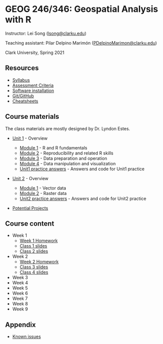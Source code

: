 # GEOG 246/346: Geospatial Analysis with R
Instructor: Lei Song (lsong@clarku.edu) 

Teaching assistant: Pilar Delpino Marimón (PDelpinoMarimon@clarku.edu)

Clark University, Spring 2021

## Resources
- [Syllabus](syllabus.html)
- [Assessment Criteria](assessment.html)
- [Software installation](software-installation.html)
- [Git/GitHub](git-github.html)
- [Cheatsheets](cheatsheets.html)

## Course materials

The class materials are mostly designed by Dr. Lyndon Estes.

- [Unit 1](unit1.html) - Overview
  - [Module 1](unit1-module1.html) - R and R fundamentals
  - [Module 2](unit1-module2.html) - Reproducibility and related R skills
  - [Module 3](unit1-module3.html) - Data preparation and operation
  - [Module 4](unit1-module4.html) - Data manipulation and visualization
  - [Unit1 practice answers](unit1-practice-answers.html) - Answers and code for Unit1 practice

- [Unit 2](unit2.html) - Overview
  - [Module 1](unit2-module1.html) - Vector data
  - [Module 2](unit2-module2.html) - Raster data
  - [Unit2 practice answers](unit2-practice-answers.html) - Answers and code for Unit2 practice
  
- [Potential Projects](projects.html)

## Course content

- Week 1
  - [Week 1 Homework](https://leisong.shinyapps.io/homework_week1/)
  - [Class 1 slides](class1.html)
  - [Class 2 slides](class2.html)
    <!---
    - [class2_markdown_demo.Rmd](class2_markdown_demo.Rmd)
    - [class2_objects_demo.R](class2_objects_demo.R)
    - [class2_rmarkdown_practice.Rmd](class2_rmarkdown_practice.Rmd)
    -->
- Week 2
  - [Week 2 Homework](https://leisong.shinyapps.io/homework_week2/)
  - [Class 3 slides](class3.html)
  - [Class 4 slides](class4.html)
- Week 3
- Week 4
- Week 5
- Week 6
- Week 7
- Week 8
- Week 9

## Appendix
- [Known issues](known-issues.html)
